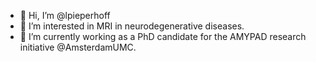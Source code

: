 - 👋 Hi, I’m @lpieperhoff
- 👀 I’m interested in MRI in neurodegenerative diseases.
- 🌱 I’m currently working as a PhD candidate for the AMYPAD research initiative @AmsterdamUMC.

<!---
lpieperhoff/lpieperhoff is a ✨ special ✨ repository because its `README.md` (this file) appears on your GitHub profile.
You can click the Preview link to take a look at your changes.
--->
